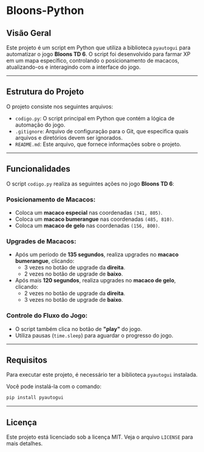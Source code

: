 # Bloons-Python

## Visão Geral

Este projeto é um script em Python que utiliza a biblioteca `pyautogui` para automatizar o jogo **Bloons TD 6**. O script foi desenvolvido para farmar XP em um mapa específico, controlando o posicionamento de macacos, atualizando-os e interagindo com a interface do jogo.

---

## Estrutura do Projeto

O projeto consiste nos seguintes arquivos:

- `codigo.py`: O script principal em Python que contém a lógica de automação do jogo.
- `.gitignore`: Arquivo de configuração para o Git, que especifica quais arquivos e diretórios devem ser ignorados.
- `README.md`: Este arquivo, que fornece informações sobre o projeto.

---

## Funcionalidades

O script `codigo.py` realiza as seguintes ações no jogo **Bloons TD 6**:

### Posicionamento de Macacos:

- Coloca um **macaco especial** nas coordenadas `(341, 805)`.
- Coloca um **macaco bumerangue** nas coordenadas `(485, 810)`.
- Coloca um **macaco de gelo** nas coordenadas `(156, 800)`.

### Upgrades de Macacos:

- Após um período de **135 segundos**, realiza upgrades no **macaco bumerangue**, clicando:
  - 3 vezes no botão de upgrade da **direita**.
  - 2 vezes no botão de upgrade de **baixo**.
- Após mais **120 segundos**, realiza upgrades no **macaco de gelo**, clicando:
  - 2 vezes no botão de upgrade da **direita**.
  - 3 vezes no botão de upgrade de **baixo**.

### Controle do Fluxo do Jogo:

- O script também clica no botão de **"play"** do jogo.
- Utiliza pausas (`time.sleep`) para aguardar o progresso do jogo.

---

## Requisitos

Para executar este projeto, é necessário ter a biblioteca `pyautogui` instalada.

Você pode instalá-la com o comando:
```bash
pip install pyautogui
```
---

## Licença

Este projeto está licenciado sob a licença MIT. Veja o arquivo `LICENSE` para mais detalhes. 


